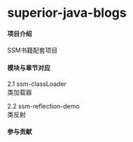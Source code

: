 # superior-java-blogs

#### 项目介绍
SSM书籍配套项目

#### 模块与章节对应
2.1 ssm-classLoader    
类加载器  

2.2 ssm-reflection-demo  
类反射  


#### 参与贡献
